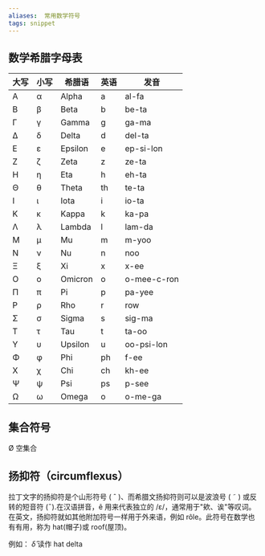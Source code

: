 ```yaml
---
aliases:  常用数学符号
tags: snippet
---
```



## 数学希腊字母表

| 大写 | 小写 | 希腊语  | 英语 | 发音        |
| :--- | :--- | ------- | ---- | ----------- |
| Α    | α    | Alpha   | a    | al-fa       |
| Β    | β    | Beta    | b    | be-ta       |
| Γ    | γ    | Gamma   | g    | ga-ma       |
| Δ    | δ    | Delta   | d    | del-ta      |
| Ε    | ε    | Epsilon | e    | ep-si-lon   |
| Ζ    | ζ    | Zeta    | z    | ze-ta       |
| Η    | η    | Eta     | h    | eh-ta       |
| Θ    | θ    | Theta   | th   | te-ta       |
| Ι    | ι    | Iota    | i    | io-ta       |
| Κ    | κ    | Kappa   | k    | ka-pa       |
| Λ    | λ    | Lambda  | l    | lam-da      |
| Μ    | μ    | Mu      | m    | m-yoo       |
| Ν    | ν    | Nu      | n    | noo         |
| Ξ    | ξ    | Xi      | x    | x-ee        |
| Ο    | ο    | Omicron | o    | o-mee-c-ron |
| Π    | π    | Pi      | p    | pa-yee      |
| Ρ    | ρ    | Rho     | r    | row         |
| Σ    | σ    | Sigma   | s    | sig-ma      |
| Τ    | τ    | Tau     | t    | ta-oo       |
| Υ    | υ    | Upsilon | u    | oo-psi-lon  |
| Φ    | φ    | Phi     | ph   | f-ee        |
| Χ    | χ    | Chi     | ch   | kh-ee       |
| Ψ    | ψ    | Psi     | ps   | p-see       |
| Ω    | ω    | Omega   | o    | o-me-ga     |

## 集合符号

Ø 空集合

## 扬抑符（circumflexus）

拉丁文字的扬抑符是个山形符号 ( ˆ )、而希腊文扬抑符则可以是波浪号 ( ˜ ) 或反转的短音符 ( ̑ ).在汉语拼音，ê 用来代表独立的 /ɛ/，通常用于"欸、诶"等叹词。在英文，扬抑符就如其他附加符号一样用于外来语，例如 rôle。此符号在数学也有有用，称为 hat(帽子)或 roof(屋顶)。

例如：
$\hat{\delta}$ 读作 hat delta
